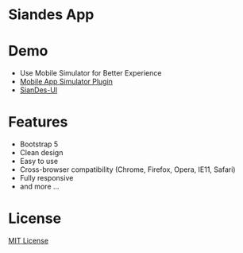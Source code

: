# Siandes App

# Demo
- Use Mobile Simulator for Better Experience
- [Mobile App Simulator Plugin](https://chromewebstore.google.com/detail/mobile-simulator-responsi/ckejmhbmlajgoklhgbapkiccekfoccmk?pli=1)
- [SianDes-UI](https://m-edx.github.io/Siandes-App-UI/auth/login.html)

# Features
- Bootstrap 5
- Clean design
- Easy to use
- Cross-browser compatibility (Chrome, Firefox, Opera, IE11, Safari)
- Fully responsive
- and more ...

# License
[MIT License](http://opensource.org/licenses/MIT)
